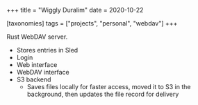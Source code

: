 +++
title = "Wiggly Duralim"
date = 2020-10-22

[taxonomies]
tags = ["projects", "personal", "webdav"]
+++

Rust WebDAV server.

- Stores entries in Sled
- Login
- Web interface
- WebDAV interface
- S3 backend
   - Saves files locally for faster access, moved it to S3 in the background,
       then updates the file record for delivery
